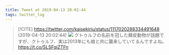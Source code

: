 ```yaml
---
title: Tweet at 2019-04-13 20:02:44
tags: twitter_log
---
```


> [!CITE] https://twitter.com/kaisekiriu/status/1117020288334491648 (2019-04-13 20:02:44)
> ![](https://twitter.com/kaisekiriu/status/1117020288334491648)
> クトゥルフの名前を冠した棘皮動物が話題ですが、クトゥルフ、実は2013年にも娘と共に襲来していてるんですよね。
> https://t.co/SLSFqiZTFn
